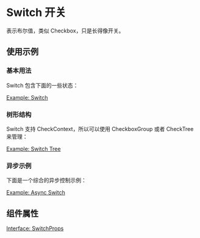# Switch 开关

表示布尔值，类似 Checkbox，只是长得像开关。

## 使用示例

### 基本用法

Switch 包含下面的一些状态：

[Example: Switch](./_example/SwitchExample.jsx)

### 树形结构

Switch 支持 CheckContext，所以可以使用 CheckboxGroup 或者 CheckTree 来管理：

[Example: Switch Tree](./_example/SwitchTreeExample.jsx)

### 异步示例

下面是一个综合的异步控制示例：

[Example: Async Switch](./_example/SwitchAsyncExample.jsx)

## 组件属性

[Interface: SwitchProps](./Switch.tsx)
